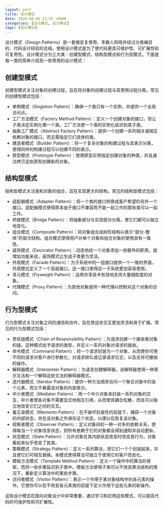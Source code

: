 ```yaml
---
layout: post
title: 设计模式
date: 2024-08-06 21:55 +0800
categories: [设计模式, 设计模式]
tags: [设计模式]
---
```


设计模式（Design Patterns）是一套被反复使用、多数人知晓并经过分类编目的、代码设计经验的总结。使用设计模式是为了使代码更具可维护性、可扩展性和可复用性。设计模式分为三大类：创建型模式、结构型模式和行为型模式。下面是每一类的简单介绍及一些常用的设计模式：

## 创建型模式

创建型模式关注对象的创建过程，旨在将对象的创建过程与其使用过程分离。常见的创建型模式包括：

* 单例模式（Singleton Pattern）：确保一个类只有一个实例，并提供一个全局访问点。
* 工厂方法模式（Factory Method Pattern）：定义一个创建对象的接口，但让子类决定实例化哪一个类。工厂方法使一个类的实例化延迟到其子类。
* 抽象工厂模式（Abstract Factory Pattern）：提供一个创建一系列相关或相互依赖对象的接口，而无需指定它们具体的类。
* 建造者模式（Builder Pattern）：将一个复杂对象的构建过程与其表示分离，使得同样的构建过程可以创建不同的表示。
* 原型模式（Prototype Pattern）：使用原型实例指定创建对象的种类，并且通过拷贝这些原型创建新的对象。

## 结构型模式

结构型模式关注类和对象的组合，旨在实现更大的结构。常见的结构型模式包括：

* 适配器模式（Adapter Pattern）：将一个类的接口转换成客户希望的另外一个接口。适配器模式使得原本由于接口不兼容而不能一起工作的那些类可以一起工作。
* 桥接模式（Bridge Pattern）：将抽象部分与实现部分分离，使它们都可以独立地变化。
* 组合模式（Composite Pattern）：将对象组合成树形结构以表示“部分-整体”的层次结构。组合模式使得用户对单个对象和组合对象的使用具有一致性。
* 装饰模式（Decorator Pattern）：动态地给一个对象添加一些额外的职责。就增加功能来说，装饰模式比生成子类更为灵活。
* 外观模式（Facade Pattern）：为子系统中的一组接口提供一个一致的界面，外观模式定义了一个高层接口，这一接口使得这一子系统更加容易使用。
* 享元模式（Flyweight Pattern）：运用共享技术有效地支持大量细粒度的对象。
* 代理模式（Proxy Pattern）：为其他对象提供一种代理以控制对这个对象的访问。

## 行为型模式

行为型模式关注对象之间的通信和协作，旨在使这些交互更加灵活和易于扩展。常见的行为型模式包括：

* 责任链模式（Chain of Responsibility Pattern）：为请求创建一个接收者对象的链。这种模式给予请求的类型，并定义一系列对象对请求的接收。
* 命令模式（Command Pattern）：将一个请求封装为一个对象，从而使你可用不同的请求对客户进行参数化，对请求排队或记录请求日志，以及支持可撤销的操作。
* 解释器模式（Interpreter Pattern）：为语言创建解释器，该解释器使用一种表示文法和一个解释这些文法的解释器模式。
* 迭代器模式（Iterator Pattern）：提供一种方法顺序访问一个聚合对象中的各个元素，而又不暴露该对象的内部表示。
* 中介者模式（Mediator Pattern）：用一个中介对象来封装一系列对象的交互，中介者使各对象不需要显式地相互引用，从而使其耦合松散，而且可以独立地改变它们之间的交互。
* 备忘录模式（Memento Pattern）：在不破坏封装性的前提下，捕获一个对象的内部状态，并在该对象之外保存这个状态，以便以后恢复该对象。
* 观察者模式（Observer Pattern）：定义对象间的一种一对多的依赖关系，使得每当一个对象改变状态，则所有依赖于它的对象都会得到通知并自动更新。
* 状态模式（State Pattern）：允许对象在其内部状态改变时改变其行为，对象看起来似乎改变了其类。
* 策略模式（Strategy Pattern）：定义一系列算法，把它们一个个封装起来，并且使它们可相互替换。本模式使得算法可独立于使用它的客户而变化。
* 模板方法模式（Template Method Pattern）：定义一个操作中的算法的骨架，而将一些步骤延迟到子类中。模板方法使得子类可以不改变算法结构的情况下，重新定义算法中的某些步骤。
* 访问者模式（Visitor Pattern）：表示一个作用于某对象结构中的各元素的操作。它使你可以在不改变各元素类的前提下定义作用于这些元素的新操作。

这些设计模式在面向对象设计中非常重要，通过学习和应用这些模式，可以提高代码的可维护性和可扩展性。